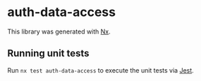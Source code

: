 # auth-data-access

This library was generated with [Nx](https://nx.dev).

## Running unit tests

Run `nx test auth-data-access` to execute the unit tests via [Jest](https://jestjs.io).
